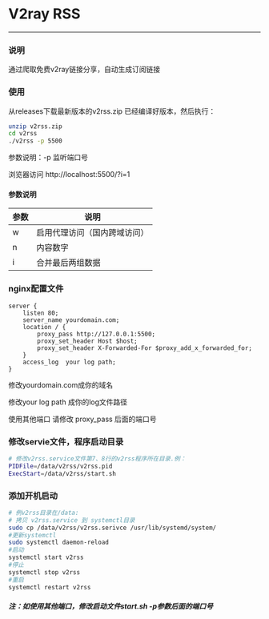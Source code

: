 # V2ray RSS
---
### 说明
通过爬取免费v2ray链接分享，自动生成订阅链接

### 使用
从releases下载最新版本的v2rss.zip 已经编译好版本，然后执行：
```bash
unzip v2rss.zip
cd v2rss
./v2rss -p 5500
```
参数说明：-p 监听端口号

浏览器访问 http://localhost:5500/?i=1

#### 参数说明

| 参数  | 说明 |
| ------------ | ------------ |
| w | 启用代理访问（国内跨域访问） |
| n | 内容数字 |
| i | 合并最后两组数据 |

### nginx配置文件
```
server {
    listen 80;
    server_name yourdomain.com;
    location / {
        proxy_pass http://127.0.0.1:5500;
        proxy_set_header Host $host;
        proxy_set_header X-Forwarded-For $proxy_add_x_forwarded_for;
    }
    access_log  your log path;
}
```
修改yourdomain.com成你的域名

修改your log path 成你的log文件路径

使用其他端口 请修改 proxy_pass 后面的端口号


### 修改servie文件，程序启动目录
```bash
# 修改v2rss.service文件第7、8行的v2rss程序所在目录.例：
PIDFile=/data/v2rss/v2rss.pid
ExecStart=/data/v2rss/start.sh
```
### 添加开机启动
```bash
# 例v2rss目录在/data:
# 拷贝 v2rss.service 到 systemctl目录
sudo cp /data/v2rss/v2rss.serivce /usr/lib/systemd/system/
#更新systemctl
sudo systemctl daemon-reload
#启动
systemctl start v2rss
#停止
systemctl stop v2rss
#重启
systemctl restart v2rss  
```

##### 注：如使用其他端口，修改启动文件start.sh -p参数后面的端口号